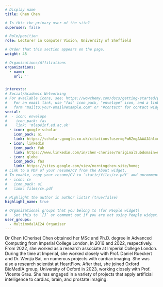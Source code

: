 ```yaml
---
# Display name
title: Chen Chen

# Is this the primary user of the site?
superuser: false

# Role/position
role: Lecturer in Computer Vision, University of Sheffield

# Order that this section appears on the page.
weight: 45

# Organizations/Affiliations
organizations:
  - name:
    url: '' 


interests:
# Social/Academic Networking
# For available icons, see: https://wowchemy.com/docs/getting-started/page-builder/#icons
#   For an email link, use "fas" icon pack, "envelope" icon, and a link in the
#   form "mailto:your-email@example.com" or "#contact" for contact widget.
social:
#  - icon: envelope
#    icon_pack: fas
#    link: 'mlap@inf.ed.ac.uk'
  - icon: google-scholar
    icon_pack: ai
    link: https://scholar.google.co.uk/citations?user=gPuRZmgAAAAJ&hl=en
  - icon: linkedin
    icon_pack: fab
    link: https://www.linkedin.com/in/chen-cherise/?originalSubdomain=uk
  - icon: globe
    icon_pack: fas
    link: https://sites.google.com/view/morningchen-site/home;
# Link to a PDF of your resume/CV from the About widget.
# To enable, copy your resume/CV to `static/files/cv.pdf` and uncomment the lines below.
# - icon: cv
#   icon_pack: ai
#   link: files/cv.pdf

# Highlight the author in author lists? (true/false)
highlight_name: true

# Organizational groups that you belong to (for People widget)
#   Set this to `[]` or comment out if you are not using People widget.
user_groups:
  - MultimodalAI24 Organizer
---
```

Dr Chen (Cherise) Chen obtained her MSc and Ph.D. degree in Advanced Computing from Imperial College London, in 2016 and 2022, respectively. From 2022, she worked as a research associate at Imperial College London. During the time at Imperial, she worked closely with Prof. Daniel Rueckert and Dr. Wenjia Bai, on numerous projects with cardiac imaging. She was also a research scientist at HeartFlow. After that, she joined Oxford BioMedIA group, University of Oxford in 2023, working closely with Prof. Vicente Grau. She has engaged in a variety of projects that apply artificial intelligence to cardiac, brain, and prostate imaging.
